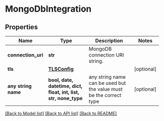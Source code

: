 # MongoDbIntegration


## Properties
Name | Type | Description | Notes
------------ | ------------- | ------------- | -------------
**connection_uri** | **str** | MongoDB connection URI string. | 
**tls** | [**TLSConfig**](TLSConfig.md) |  | [optional] 
**any string name** | **bool, date, datetime, dict, float, int, list, str, none_type** | any string name can be used but the value must be the correct type | [optional]

[[Back to Model list]](../README.md#documentation-for-models) [[Back to API list]](../README.md#documentation-for-api-endpoints) [[Back to README]](../README.md)



